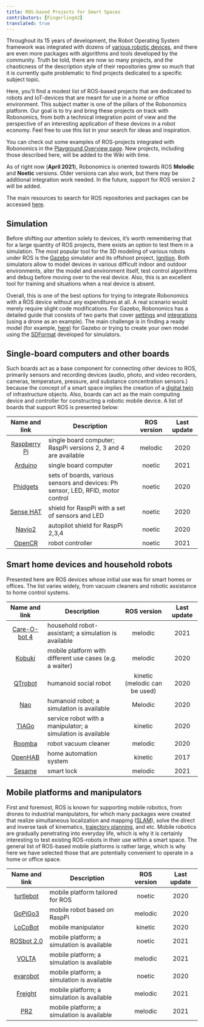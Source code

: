 ```yaml
---
title: ROS-based Projects for Smart Spaces
contributors: [Fingerling42]
translated: true
---
```


Throughout its 15 years of development, the Robot Operating System framework was integrated with dozens of [various robotic devices](https://robots.ros.org/), and there are even more packages with algorithms and tools developed by the community. Truth be told, there are now so many projects, and the chaoticness of the description style of their repositories grew so much that it is currently quite problematic to find projects dedicated to a specific subject topic. 

Here, you’ll find a modest list of ROS-based projects that are dedicated to robots and IoT-devices that are meant for use in a home or office environment. This subject matter is one of the pillars of the Robonomics platform. Our goal is to try and bring these projects on track with Robonomics, from both a technical integration point of view and the perspective of an interesting application of these devices in a robot economy. Feel free to use this list in your search for ideas and inspiration.

You can check out some examples of ROS-projects integrated with Robonomics in the [Playground Overview page](https://wiki.robonomics.network/docs/en/playground-overview/). New projects, including those described here, will be added to the Wiki with time.

As of right now (**April 2021**), Robonomics is oriented towards ROS **Melodic** and **Noetic** versions. Older versions can also work, but there may be additional integration work needed. In the future, support for ROS version 2 will be added.

The main resources to search for ROS repositories and packages can be accessed [here](https://index.ros.org/).

## Simulation

Before shifting our attention solely to devices, it’s worth remembering that for a large quantity of ROS projects, there exists an option to test them in a simulation. The most popular tool for the 3D modeling of various robots under ROS is the [Gazebo](http://gazebosim.org/) simulator and its offshoot project, [Ignition](https://index.ros.org/r/ros_ign/). Both simulators allow to model devices in various difficult indoor and outdoor environments, alter the model and environment itself, test control algorithms and debug before moving over to the real device. Also, this is an excellent tool for training and situations when a real device is absent.

Overall, this is one of the best options for trying to integrate Robonomics with a ROS device without any expenditures at all. A real scenario would merely require slight code modifications. For Gazebo, Robonomics has a detailed guide that consists of two parts that cover [settings](https://wiki.robonomics.network/docs/en/connect-any-ros-compatible-robot-under-robonomics-parachain-control-1/) and [integrations](https://wiki.robonomics.network/docs/en/connect-any-ros-compatible-robot-under-robonomics-parachain-control-2/) (using a drone as an example). The main challenge is in finding a ready model (for example, [here](https://github.com/osrf/gazebo_models)) for Gazebo or trying to create your own model using the [SDFormat](http://sdformat.org/) developed for simulators. 

## Single-board computers and other boards

Such boards act as a base component for connecting other devices to ROS, primarily sensors and recording devices (audio, photo, and video recorders, cameras, temperature, pressure, and substance concentration sensors.) because the concept of a smart space implies the creation of a [digital twin](https://gateway.pinata.cloud/ipfs/QmNNdLG3vuTsJtZtNByWaDTKRYPcBZSZcsJ1FY6rTYCixQ/Robonomics_keypoint_March_2021.pdf) of infrastructure objects. Also, boards can act as the main computing device and controller for constructing a robotic mobile device. A list of boards that support ROS is presented below:

| Name and link                                                                                         |                                    Description                                  | ROS version | Last update |
|:-----------------------------------------------------------------------------------------------------:|---------------------------------------------------------------------------------|:-----------:|:-----------:|
|  [Raspberry Pi](http://wiki.ros.org/ROSberryPi/Installing%20ROS%20Melodic%20on%20the%20Raspberry%20Pi)| single board computer; RaspPi versions 2, 3 and 4 are available                 |   melodic   |     2020    |
|    [Arduino](http://wiki.ros.org/rosserial_arduino)                                                   | single board computer                                                           |    noetic   |     2021    |
|    [Phidgets](http://wiki.ros.org/phidgets)                                                           | sets of boards, various sensors and devices: Ph sensor, LED, RFID, motor control|    noetic   |     2020    |
|   [Sense HAT](https://wiki.ros.org/sensehat_ros)                                                      | shield for RaspPi with a set of sensors and LED                                 |    noetic   |     2020    |
|     [Navio2](https://navio2.emlid.com/)                                                               | autopliot shield for RaspPi 2,3,4                                               |    noetic   |     2020    |
|     [OpenCR](http://wiki.ros.org/opencr)                                                              | robot controller                                                                |    noetic   |     2021    |

## Smart home devices and household robots

Presented here are ROS devices whose initial use was for smart homes or offices. The list varies widely, from vacuum cleaners and robotic assistance to home control systems.

| Name and link                                             | Description                                                 |          ROS version          | Last update |
|:---------------------------------------------------------:|-------------------------------------------------------------|:-----------------------------:|:-----------:|
|  [Care-O-bot 4](http://wiki.ros.org/care-o-bot)           | household robot-assistant; a simulation is available        |            melodic            |     2021    |
|     [Kobuki](http://wiki.ros.org/kobuki)                  | mobile platform with different use cases (e.g. a waiter)    |            melodic            |     2020    |
|    [QTrobot](http://wiki.ros.org/Robots/qtrobot)          | humanoid social robot                                       | kinetic (melodic can be used) |     2020    |
|      [Nao](http://wiki.ros.org/nao)                       | humanoid robot; a simulation is available                   |            Melodic            |     2020    |
|     [TIAGo](http://wiki.ros.org/Robots/TIAGo)             | service robot with a manipulator; a simulation is available |            kinetic            |     2020    |
|     [Roomba](https://github.com/AutonomyLab/create_robot) | robot vacuum cleaner                                        |            melodic            |     2020    |
|    [OpenHAB](http://wiki.ros.org/iot_bridge)              | home automation system                                      |            kinetic            |     2017    |
|     [Sesame](https://index.ros.org/p/sesame_ros/)         | smart lock                                                  |            melodic            |     2021    |

## Mobile platforms and manipulators

First and foremost, ROS is known for supporting mobile robotics, from drones to industrial manipulators, for which many packages were created that realize simultaneous localization and mapping ([SLAM](http://wiki.ros.org/rtabmap_ros)), solve the direct and inverse task of kinematics, [trajectory planning](https://moveit.ros.org/), and etc. Mobile robotics are gradually penetrating into everyday life, which is why it is certainly interesting to test existing ROS-robots in their use within a smart space. The general list of ROS-based mobile platforms is rather large, which is why here we have selected those that are potentially convenient to operate in a home or office space. 

| Name and link                                             | Description                                | ROS version | Last update |
|:---------------------------------------------------------:|--------------------------------------------|:-----------:|:-----------:|
|   [turtlebot](http://wiki.ros.org/turtlebot3)             | mobile platform tailored for ROS           |    noetic   |     2020    |
|    [GoPiGo3](http://wiki.ros.org/Robots/gopigo3)          | mobile robot based on RaspPi               |   melodic   |     2020    |
|    [LoCoBot](http://wiki.ros.org/locobot)                 | mobile manipulator                         |   kinetic   |     2020    |
|   [ROSbot 2.0](http://wiki.ros.org/Robots/ROSbot-2.0)     | mobile platform; a simulation is available |    noetic   |     2021    |
|     [VOLTA](http://wiki.ros.org/Robots/Volta)             | mobile platform; a simulation is available |   melodic   |     2021    |
|    [evarobot](http://wiki.ros.org/Robots/evarobot)        | mobile platform; a simulation is available |    noetic   |     2020    |
|    [Freight](http://wiki.ros.org/Robots/freight)          | mobile platform; a simulation is available |   melodic   |     2021    |
|      [PR2](http://wiki.ros.org/Robots/PR2)                | mobile platform; a simulation is available |   melodic   |     2021    |